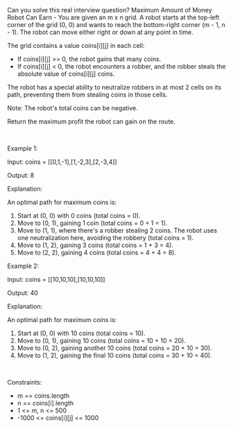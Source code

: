 Can you solve this real interview question? Maximum Amount of Money Robot Can Earn - You are given an m x n grid. A robot starts at the top-left corner of the grid (0, 0) and wants to reach the bottom-right corner (m - 1, n - 1). The robot can move either right or down at any point in time.

The grid contains a value coins[i][j] in each cell:

 * If coins[i][j] >= 0, the robot gains that many coins.
 * If coins[i][j] < 0, the robot encounters a robber, and the robber steals the absolute value of coins[i][j] coins.

The robot has a special ability to neutralize robbers in at most 2 cells on its path, preventing them from stealing coins in those cells.

Note: The robot's total coins can be negative.

Return the maximum profit the robot can gain on the route.

 

Example 1:

Input: coins = [[0,1,-1],[1,-2,3],[2,-3,4]]

Output: 8

Explanation:

An optimal path for maximum coins is:

 1. Start at (0, 0) with 0 coins (total coins = 0).
 2. Move to (0, 1), gaining 1 coin (total coins = 0 + 1 = 1).
 3. Move to (1, 1), where there's a robber stealing 2 coins. The robot uses one neutralization here, avoiding the robbery (total coins = 1).
 4. Move to (1, 2), gaining 3 coins (total coins = 1 + 3 = 4).
 5. Move to (2, 2), gaining 4 coins (total coins = 4 + 4 = 8).

Example 2:

Input: coins = [[10,10,10],[10,10,10]]

Output: 40

Explanation:

An optimal path for maximum coins is:

 1. Start at (0, 0) with 10 coins (total coins = 10).
 2. Move to (0, 1), gaining 10 coins (total coins = 10 + 10 = 20).
 3. Move to (0, 2), gaining another 10 coins (total coins = 20 + 10 = 30).
 4. Move to (1, 2), gaining the final 10 coins (total coins = 30 + 10 = 40).

 

Constraints:

 * m == coins.length
 * n == coins[i].length
 * 1 <= m, n <= 500
 * -1000 <= coins[i][j] <= 1000